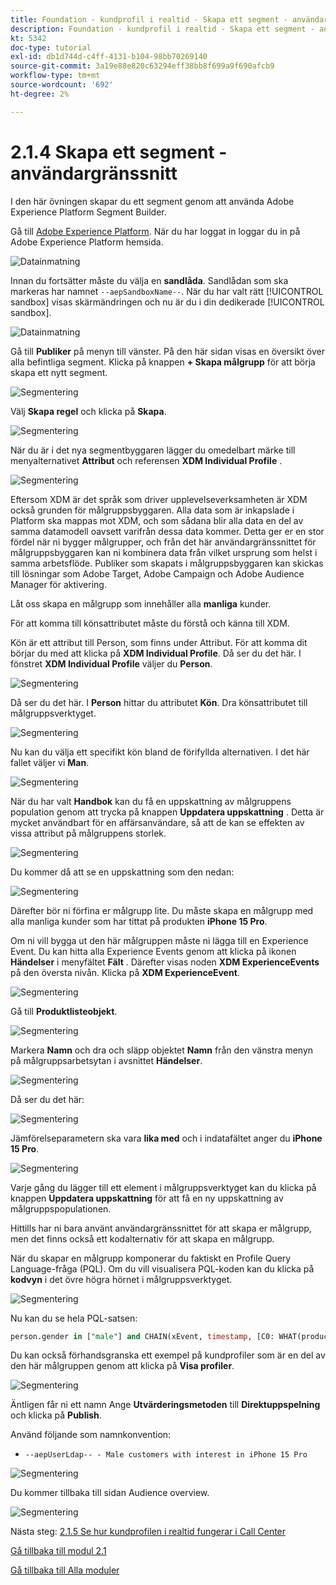 ```yaml
---
title: Foundation - kundprofil i realtid - Skapa ett segment - användargränssnitt
description: Foundation - kundprofil i realtid - Skapa ett segment - användargränssnitt
kt: 5342
doc-type: tutorial
exl-id: db1d744d-c4ff-4131-b104-98bb70269140
source-git-commit: 3a19e88e820c63294eff38bb8f699a9f690afcb9
workflow-type: tm+mt
source-wordcount: '692'
ht-degree: 2%

---
```


# 2.1.4 Skapa ett segment - användargränssnitt

I den här övningen skapar du ett segment genom att använda Adobe Experience Platform Segment Builder.

Gå till [Adobe Experience Platform](https://experience.adobe.com/platform). När du har loggat in loggar du in på Adobe Experience Platform hemsida.

![Datainmatning](./../../../modules/datacollection/module1.2/images/home.png)

Innan du fortsätter måste du välja en **sandlåda**. Sandlådan som ska markeras har namnet ``--aepSandboxName--``. När du har valt rätt [!UICONTROL sandbox] visas skärmändringen och nu är du i din dedikerade [!UICONTROL sandbox].

![Datainmatning](./../../../modules/datacollection/module1.2/images/sb1.png)

Gå till **Publiker** på menyn till vänster. På den här sidan visas en översikt över alla befintliga segment. Klicka på knappen **+ Skapa målgrupp** för att börja skapa ett nytt segment.

![Segmentering](./images/menuseg.png)

Välj **Skapa regel** och klicka på **Skapa**.

![Segmentering](./images/menusegbr.png)

När du är i det nya segmentbyggaren lägger du omedelbart märke till menyalternativet **Attribut** och referensen **XDM Individual Profile** .

![Segmentering](./images/segmentationui.png)

Eftersom XDM är det språk som driver upplevelseverksamheten är XDM också grunden för målgruppsbyggaren. Alla data som är inkapslade i Platform ska mappas mot XDM, och som sådana blir alla data en del av samma datamodell oavsett varifrån dessa data kommer. Detta ger er en stor fördel när ni bygger målgrupper, och från det här användargränssnittet för målgruppsbyggaren kan ni kombinera data från vilket ursprung som helst i samma arbetsflöde. Publiker som skapats i målgruppsbyggaren kan skickas till lösningar som Adobe Target, Adobe Campaign och Adobe Audience Manager för aktivering.

Låt oss skapa en målgrupp som innehåller alla **manliga** kunder.

För att komma till könsattributet måste du förstå och känna till XDM.

Kön är ett attribut till Person, som finns under Attribut. För att komma dit börjar du med att klicka på **XDM Individual Profile**. Då ser du det här. I fönstret **XDM Individual Profile** väljer du **Person**.

![Segmentering](./images/person.png)

Då ser du det här. I **Person** hittar du attributet **Kön**. Dra könsattributet till målgruppsverktyget.

![Segmentering](./images/gender.png)

Nu kan du välja ett specifikt kön bland de förifyllda alternativen. I det här fallet väljer vi **Man**.

![Segmentering](./images/genderselection.png)

När du har valt **Handbok** kan du få en uppskattning av målgruppens population genom att trycka på knappen **Uppdatera uppskattning** . Detta är mycket användbart för en affärsanvändare, så att de kan se effekten av vissa attribut på målgruppens storlek.

![Segmentering](./images/segmentpreview.png)

Du kommer då att se en uppskattning som den nedan:

![Segmentering](./images/segmentpreviewest.png)

Därefter bör ni förfina er målgrupp lite. Du måste skapa en målgrupp med alla manliga kunder som har tittat på produkten **iPhone 15 Pro**.

Om ni vill bygga ut den här målgruppen måste ni lägga till en Experience Event. Du kan hitta alla Experience Events genom att klicka på ikonen **Händelser** i menyfältet **Fält** . Därefter visas noden **XDM ExperienceEvents** på den översta nivån. Klicka på **XDM ExperienceEvent**.

![Segmentering](./images/findee.png)

Gå till **Produktlisteobjekt**.

![Segmentering](./images/plitems.png)

Markera **Namn** och dra och släpp objektet **Namn** från den vänstra menyn på målgruppsarbetsytan i avsnittet **Händelser**.

![Segmentering](./images/eeweb.png)

Då ser du det här:

![Segmentering](./images/eewebpdtlname.png)

Jämförelseparametern ska vara **lika med** och i indatafältet anger du **iPhone 15 Pro**.

![Segmentering](./images/pv.png)

Varje gång du lägger till ett element i målgruppsverktyget kan du klicka på knappen **Uppdatera uppskattning** för att få en ny uppskattning av målgruppspopulationen.

Hittills har ni bara använt användargränssnittet för att skapa er målgrupp, men det finns också ett kodalternativ för att skapa en målgrupp.

När du skapar en målgrupp komponerar du faktiskt en Profile Query Language-fråga (PQL). Om du vill visualisera PQL-koden kan du klicka på **kodvyn** i det övre högra hörnet i målgruppsverktyget.

![Segmentering](./images/codeview.png)

Nu kan du se hela PQL-satsen:

```sql
person.gender in ["male"] and CHAIN(xEvent, timestamp, [C0: WHAT(productListItems.exists(name.equals("iPhone 15 Pro", false)))])
```

Du kan också förhandsgranska ett exempel på kundprofiler som är en del av den här målgruppen genom att klicka på **Visa profiler**.

![Segmentering](./images/previewprofilesdtl.png)

Äntligen får ni ett namn
Ange **Utvärderingsmetoden** till **Direktuppspelning** och klicka på **Publish**.

Använd följande som namnkonvention:

- `--aepUserLdap-- - Male customers with interest in iPhone 15 Pro`

![Segmentering](./images/segmentname.png)

Du kommer tillbaka till sidan Audience overview.

![Segmentering](./images/savedsegment.png)

Nästa steg: [2.1.5 Se hur kundprofilen i realtid fungerar i Call Center](./ex5.md)

[Gå tillbaka till modul 2.1](./real-time-customer-profile.md)

[Gå tillbaka till Alla moduler](../../../overview.md)
